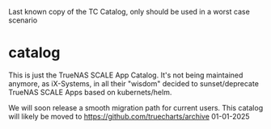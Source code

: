 Last known copy of the TC Catalog, only should be used in a worst case scenario

# catalog

This is just the TrueNAS SCALE App Catalog.
It's not being maintained anymore, as iX-Systems, in all their "wisdom" decided to sunset/deprecate TrueNAS SCALE Apps based on kubernets/helm.

We will soon release a smooth migration path for current users.
This catalog will likely be moved to https://github.com/truecharts/archive 01-01-2025
